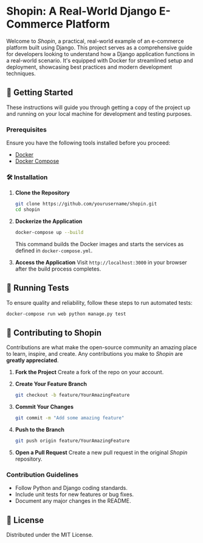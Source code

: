 # Shopin: A Real-World Django E-Commerce Platform

Welcome to *Shopin*, a practical, real-world example of an e-commerce platform built using Django. This project serves as a comprehensive guide for developers looking to understand how a Django application functions in a real-world scenario. It's equipped with Docker for streamlined setup and deployment, showcasing best practices and modern development techniques.

## 🚀 Getting Started

These instructions will guide you through getting a copy of the project up and running on your local machine for development and testing purposes.

### Prerequisites

Ensure you have the following tools installed before you proceed:
- [Docker](https://docs.docker.com/get-docker/)
- [Docker Compose](https://docs.docker.com/compose/install/)

### 🛠 Installation

1. **Clone the Repository**
   ```bash
   git clone https://github.com/yourusername/shopin.git
   cd shopin
   ```

2. **Dockerize the Application**
   ```bash
   docker-compose up --build
   ```
   This command builds the Docker images and starts the services as defined in `docker-compose.yml`.

3. **Access the Application**
   Visit `http://localhost:3000` in your browser after the build process completes.

## 🧪 Running Tests

To ensure quality and reliability, follow these steps to run automated tests:
```bash
docker-compose run web python manage.py test
```

## 🤝 Contributing to Shopin

Contributions are what make the open-source community an amazing place to learn, inspire, and create. Any contributions you make to *Shopin* are **greatly appreciated**.

1. **Fork the Project**
   Create a fork of the repo on your account.

2. **Create Your Feature Branch**
   ```bash
   git checkout -b feature/YourAmazingFeature
   ```

3. **Commit Your Changes**
   ```bash
   git commit -m "Add some amazing feature"
   ```

4. **Push to the Branch**
   ```bash
   git push origin feature/YourAmazingFeature
   ```

5. **Open a Pull Request**
   Create a new pull request in the original *Shopin* repository.

### Contribution Guidelines

- Follow Python and Django coding standards.
- Include unit tests for new features or bug fixes.
- Document any major changes in the README.

## 📜 License

Distributed under the MIT License.